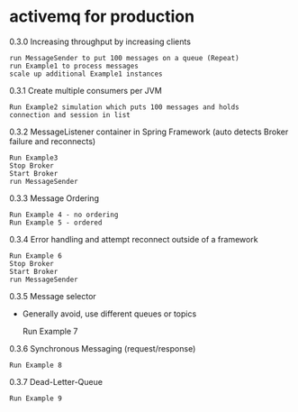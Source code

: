 # activemq for production

0.3.0 Increasing throughput by increasing clients

    run MessageSender to put 100 messages on a queue (Repeat)
    run Example1 to process messages
    scale up additional Example1 instances

0.3.1 Create multiple consumers per JVM

    Run Example2 simulation which puts 100 messages and holds 
    connection and session in list 

0.3.2 MessageListener container in Spring Framework (auto detects Broker failure and reconnects)

    Run Example3
    Stop Broker
    Start Broker
    run MessageSender 

0.3.3 Message Ordering

    Run Example 4 - no ordering
    Run Example 5 - ordered
    
0.3.4 Error handling and attempt reconnect outside of a framework

    Run Example 6
    Stop Broker
    Start Broker
    run MessageSender

0.3.5 Message selector 
* Generally avoid, use different queues or topics

    Run Example 7

0.3.6 Synchronous Messaging (request/response)

    Run Example 8
 
0.3.7 Dead-Letter-Queue

    Run Example 9
